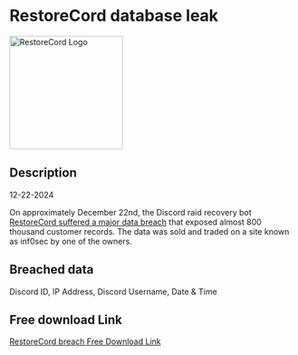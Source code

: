 # RestoreCord database leak

<img src="https://consumersiteimages.trustpilot.net/business-units/6106bbad6688fb001df60583-198x149-1x.jpg" alt="RestoreCord Logo" width="200" height="200">

## Description

12-22-2024

On approximately December 22nd, the Discord raid recovery bot <a href="https://archive.is/DhUUT" target="_blank" rel="noopener">RestoreCord suffered a major data breach</a> that exposed almost 800 thousand customer records. The data was sold and traded on a site known as inf0sec by one of the owners.

## Breached data

Discord ID, IP Address, Discord Username, Date & Time

## Free download Link

[RestoreCord breach Free Download Link](https://files.vc/d/dl?hash=2f000b0887499da7f7d2a9bfb817ad6c)
